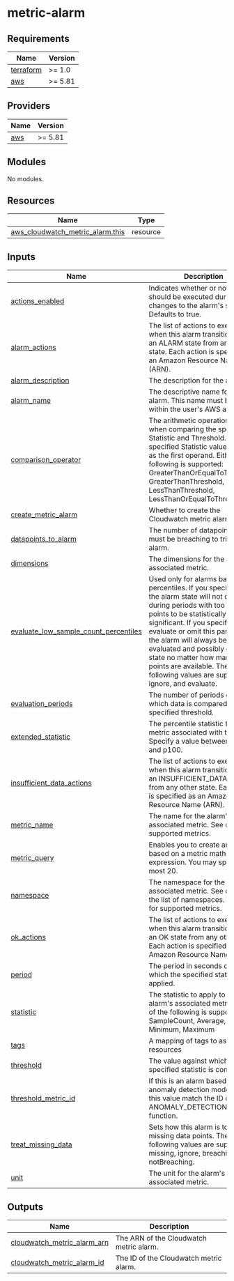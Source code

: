 # metric-alarm

<!-- BEGIN_TF_DOCS -->
## Requirements

| Name | Version |
|------|---------|
| <a name="requirement_terraform"></a> [terraform](#requirement\_terraform) | >= 1.0 |
| <a name="requirement_aws"></a> [aws](#requirement\_aws) | >= 5.81 |

## Providers

| Name | Version |
|------|---------|
| <a name="provider_aws"></a> [aws](#provider\_aws) | >= 5.81 |

## Modules

No modules.

## Resources

| Name | Type |
|------|------|
| [aws_cloudwatch_metric_alarm.this](https://registry.terraform.io/providers/hashicorp/aws/latest/docs/resources/cloudwatch_metric_alarm) | resource |

## Inputs

| Name | Description | Type | Default | Required |
|------|-------------|------|---------|:--------:|
| <a name="input_actions_enabled"></a> [actions\_enabled](#input\_actions\_enabled) | Indicates whether or not actions should be executed during any changes to the alarm's state. Defaults to true. | `bool` | `true` | no |
| <a name="input_alarm_actions"></a> [alarm\_actions](#input\_alarm\_actions) | The list of actions to execute when this alarm transitions into an ALARM state from any other state. Each action is specified as an Amazon Resource Name (ARN). | `list(string)` | `null` | no |
| <a name="input_alarm_description"></a> [alarm\_description](#input\_alarm\_description) | The description for the alarm. | `string` | `null` | no |
| <a name="input_alarm_name"></a> [alarm\_name](#input\_alarm\_name) | The descriptive name for the alarm. This name must be unique within the user's AWS account. | `string` | n/a | yes |
| <a name="input_comparison_operator"></a> [comparison\_operator](#input\_comparison\_operator) | The arithmetic operation to use when comparing the specified Statistic and Threshold. The specified Statistic value is used as the first operand. Either of the following is supported: GreaterThanOrEqualToThreshold, GreaterThanThreshold, LessThanThreshold, LessThanOrEqualToThreshold. | `string` | n/a | yes |
| <a name="input_create_metric_alarm"></a> [create\_metric\_alarm](#input\_create\_metric\_alarm) | Whether to create the Cloudwatch metric alarm | `bool` | `true` | no |
| <a name="input_datapoints_to_alarm"></a> [datapoints\_to\_alarm](#input\_datapoints\_to\_alarm) | The number of datapoints that must be breaching to trigger the alarm. | `number` | `null` | no |
| <a name="input_dimensions"></a> [dimensions](#input\_dimensions) | The dimensions for the alarm's associated metric. | `any` | `null` | no |
| <a name="input_evaluate_low_sample_count_percentiles"></a> [evaluate\_low\_sample\_count\_percentiles](#input\_evaluate\_low\_sample\_count\_percentiles) | Used only for alarms based on percentiles. If you specify ignore, the alarm state will not change during periods with too few data points to be statistically significant. If you specify evaluate or omit this parameter, the alarm will always be evaluated and possibly change state no matter how many data points are available. The following values are supported: ignore, and evaluate. | `string` | `null` | no |
| <a name="input_evaluation_periods"></a> [evaluation\_periods](#input\_evaluation\_periods) | The number of periods over which data is compared to the specified threshold. | `number` | n/a | yes |
| <a name="input_extended_statistic"></a> [extended\_statistic](#input\_extended\_statistic) | The percentile statistic for the metric associated with the alarm. Specify a value between p0.0 and p100. | `string` | `null` | no |
| <a name="input_insufficient_data_actions"></a> [insufficient\_data\_actions](#input\_insufficient\_data\_actions) | The list of actions to execute when this alarm transitions into an INSUFFICIENT\_DATA state from any other state. Each action is specified as an Amazon Resource Name (ARN). | `list(string)` | `null` | no |
| <a name="input_metric_name"></a> [metric\_name](#input\_metric\_name) | The name for the alarm's associated metric. See docs for supported metrics. | `string` | `null` | no |
| <a name="input_metric_query"></a> [metric\_query](#input\_metric\_query) | Enables you to create an alarm based on a metric math expression. You may specify at most 20. | `any` | `[]` | no |
| <a name="input_namespace"></a> [namespace](#input\_namespace) | The namespace for the alarm's associated metric. See docs for the list of namespaces. See docs for supported metrics. | `string` | `null` | no |
| <a name="input_ok_actions"></a> [ok\_actions](#input\_ok\_actions) | The list of actions to execute when this alarm transitions into an OK state from any other state. Each action is specified as an Amazon Resource Name (ARN). | `list(string)` | `null` | no |
| <a name="input_period"></a> [period](#input\_period) | The period in seconds over which the specified statistic is applied. | `string` | `null` | no |
| <a name="input_statistic"></a> [statistic](#input\_statistic) | The statistic to apply to the alarm's associated metric. Either of the following is supported: SampleCount, Average, Sum, Minimum, Maximum | `string` | `null` | no |
| <a name="input_tags"></a> [tags](#input\_tags) | A mapping of tags to assign to all resources | `map(string)` | `{}` | no |
| <a name="input_threshold"></a> [threshold](#input\_threshold) | The value against which the specified statistic is compared. | `number` | `null` | no |
| <a name="input_threshold_metric_id"></a> [threshold\_metric\_id](#input\_threshold\_metric\_id) | If this is an alarm based on an anomaly detection model, make this value match the ID of the ANOMALY\_DETECTION\_BAND function. | `string` | `null` | no |
| <a name="input_treat_missing_data"></a> [treat\_missing\_data](#input\_treat\_missing\_data) | Sets how this alarm is to handle missing data points. The following values are supported: missing, ignore, breaching and notBreaching. | `string` | `"missing"` | no |
| <a name="input_unit"></a> [unit](#input\_unit) | The unit for the alarm's associated metric. | `string` | `null` | no |

## Outputs

| Name | Description |
|------|-------------|
| <a name="output_cloudwatch_metric_alarm_arn"></a> [cloudwatch\_metric\_alarm\_arn](#output\_cloudwatch\_metric\_alarm\_arn) | The ARN of the Cloudwatch metric alarm. |
| <a name="output_cloudwatch_metric_alarm_id"></a> [cloudwatch\_metric\_alarm\_id](#output\_cloudwatch\_metric\_alarm\_id) | The ID of the Cloudwatch metric alarm. |
<!-- END_TF_DOCS -->
